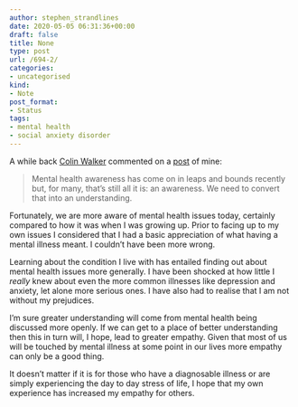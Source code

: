 ```yaml
---
author: stephen_strandlines
date: 2020-05-05 06:31:36+00:00
draft: false
title: None
type: post
url: /694-2/
categories:
- uncategorised
kind:
- Note
post_format:
- Status
tags:
- mental health
- social anxiety disorder
---
```


A while back [Colin Walker](https://colinwalker.blog) commented on a [post](https://strandlines.blog/137/) of mine:



<blockquote>Mental health awareness has come on in leaps and bounds recently but, for many, that’s still all it is: an awareness. We need to convert that into an understanding.

</blockquote>



Fortunately, we are more aware of mental health issues today, certainly compared to how it was when I was growing up. Prior to facing up to my own issues I considered that I had a basic appreciation of what having a mental illness meant. I couldn’t have been more wrong.

Learning about the condition I live with has entailed finding out about mental health issues more generally. I have been shocked at how little I _really_ knew about even the more common illnesses like depression and anxiety, let alone more serious ones. I have also had to realise that I am not without my prejudices.

I’m sure greater understanding will come from mental health being discussed more openly. If we can get to a place of better understanding then this in turn will, I hope, lead to greater empathy. Given that most of us will be touched by mental illness at some point in our lives more empathy can only be a good thing.

It doesn’t matter if it is for those who have a diagnosable illness or are simply experiencing the day to day stress of life, I hope that my own experience has increased my empathy for others.

